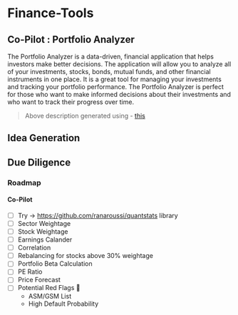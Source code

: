 # Finance-Tools

## Co-Pilot : Portfolio Analyzer

The Portfolio Analyzer is a data-driven, financial application that helps investors make better decisions. The application will allow you to analyze all of your investments, stocks, bonds, mutual funds, and other financial instruments in one place. It is a great tool for managing your investments and tracking your portfolio performance. The Portfolio Analyzer is perfect for those who want to make informed decisions about their investments and who want to track their progress over time.

> Above description generated using - [this](https://mydukaan.io/tools/product-description-generator)

## Idea Generation


## Due Diligence


### Roadmap

#### Co-Pilot

- [ ] Try -> https://github.com/ranaroussi/quantstats library
- [ ] Sector Weightage
- [ ] Stock Weightage
- [ ] Earnings Calander
- [ ] Correlation
- [ ] Rebalancing for stocks above 30% weightage
- [ ] Portfolio Beta Calculation
- [ ] PE Ratio
- [ ] Price Forecast
- [ ] Potential Red Flags 🚩
  - ASM/GSM List
  - High Default Probability
